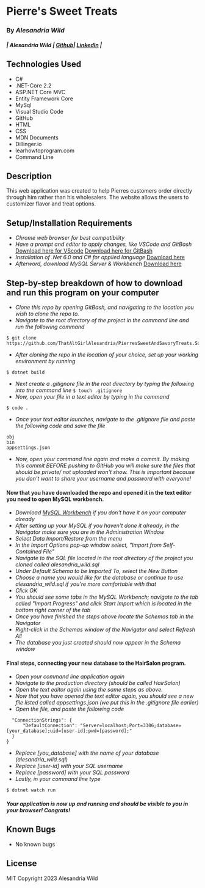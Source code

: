 # Pierre's Sweet Treats
### By _Alesandria Wild_
##### | Alesandria Wild               | [Github](https://github.com/ThatAltGirlAlesandria)| [LinkedIn](https://www.linkedin.com/in/alesandria-wild/)      |

## Technologies Used

* C#
* .NET-Core 2.2
* ASP.NET Core MVC
* Entity Framework Core
* MySql
* Visual Studio Code
* GitHub
* HTML
* CSS
* MDN Documents
* Dillinger.io
* learhowtoprogram.com
* Command Line

## Description

This web application was created to help Pierres customers order directly through him rather than his wholesalers. The website allows the users to customizer flavor and treat options.

## Setup/Installation Requirements
* _Chrome web browser for best compatibility_
* _Have a prompt and editor to apply changes, like VSCode and GitBash_
 [Download here for VScode](https://code.visualstudio.com/download)
[Download here for GitBash](https://git-scm.com/downloads)
* _Installation of .Net 6.0 and C# for applied language_
[Download here](https://dotnet.microsoft.com/en-us/download/dotnet/6.0)
* _Afterword, download MySQL Server & Workbench_
[Download here](https://dev.mysql.com/downloads/mysql/)

## Step-by-step breakdown of how to download and run this program on your computer
* _Clone this repo by opening GitBash, and navigating to the location you wish to clone the repo to._
* _Navigate to the root directory of the project in the command line and run the following command_
```
$ git clone https://github.com/ThatAltGirlAlesandria/PierresSweetAndSavoryTreats.Solution2.0
```
* _After cloning the repo in the location of your choice, set up your working environment by running_
```
$ dotnet build
```
* _Next create a .gitignore file in the root directory by typing the following into the command line_
```$ touch .gitignore``` 
* _Now, open your file in a text editor by typing in the command_
```
$ code .
```
* _Once your text editor launches, navigate to the .gitignore file and paste the following code and save the file_
```
obj
bin
appsettings.json
```
* _Now, open your command line again and make a commit. By making this commit BEFORE pushing to GitHub you will make sure the files that should be private/ not uploaded won't show. This is important because you don't want to share your username and password with everyone!_

#### Now that you have downloaded the repo and opened it in the text editor you need to open MySQL workbench.
* _Download [MySQL Workbench](https://www.mysql.com/downloads/) if you don't have it on your computer already_
* _After setting up your MySQL if you haven't done it already, in the Navigator make sure you are in the Administration Window_
* _Select Data Import/Restore from the menu_
* _In the Import Options pop-up window select, "Import from Self-Contained File"_
* _Navigate to the SQL file located in the root directory of the project you cloned called alesandria_wild.sql_
* _Under Default Schema to be Imported To, select the New Button_
* _Choose a name you would like for the database or continue to use alesandria_wild.sql if you're more comfortable with that_
* _Click OK_
* _You should see some tabs in the MySQL Workbench; navigate to the tab called "Import Progress" and click Start Import which is located in the bottom right corner of the tab_
* _Once you have finished the steps above locate the Schemas tab in the Navigator_
* _Right-click in the Schemas window of the Navigator and select Refresh All_
* _The database you just created should now appear in the Schema window_

#### Final steps, connecting your new database to the HairSalon program.
* _Open your command line application again_
* _Navigate to the production directory (should be called HairSalon)_
* _Open the text editor again using the same steps as above._
* _Now that you have opened the text editor again, you should see a new file listed called appsettings.json (we put this in the .gitignore file earlier)_
* _Open the file, and paste the following code_
```{
  "ConnectionStrings": {
      "DefaultConnection": "Server=localhost;Port=3306;database=[your_database];uid=[user-id];pwd=[password];"
  }
}
```
* _Replace [you_database] with the name of your database (alesandria_wild.sql)_
* _Replace [user-id] with your SQL username_
* _Replace [password] with your SQL password_
* _Lastly, in your command line type_
```
$ dotnet watch run
```
##### Your application is now up and running and should be visible to you in your browser! Congrats!

## Known Bugs

* No known bugs

## License

MIT Copyright 2023 Alesandria Wild

